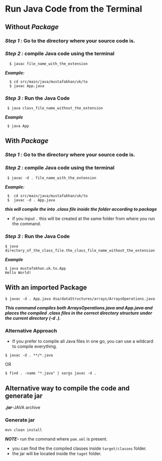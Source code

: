 # Run Java Code from the Terminal

## Without ***Package***

### ***Step 1 :***    Go to the directory where your source code is.
### ***Step 2 :*** compile Java code using the terminal 
````
  $ javac file_name_with_the_extension
 ````
***Example:***
```
  $ cd src/main/java/mustafakhan/uk/to
  $ javac App.java
 ```
### ***Step 3 :*** Run the Java Code
```
 $ java class_file_name_without_the_extension
```
***Example***
``` 
 $ java App
```
## With ***Package***
### ***Step 1 :***    Go to the directory where your source code is.
### ***Step 2 :*** compile Java code using the terminal 
```
 $ javac -d . file_name_with_the_extension
```
***Example:***
```
 $  cd src/main/java/mustafakhan/uk/to
 $  javac -d . App.java
 ```
 ***this will compile the into .class file inside the folder according to package***
 
 - if you input ```.``` this will be created at the same folder from where you run the command.  

### ***Step 3 :*** Run the Java Code
```
$ java directory_of_the_class_file.the_class_file_name_without_the_extension
```
***Example***
```
$ java mustafakhan.uk.to.App 
Hello World!
```

## With an imported Package

```
$ javac -d . App.java dsa/dataStructures/arrays/ArraysOperations.java
```
***This command compiles both ArraysOperations.java and App.java and places the compiled .class files in the correct directory structure under the current directory (-d .).***

### Alternative Approach
- If you prefer to compile all Java files in one go, you can use a wildcard to compile everything.

```
$ javac -d . **/*.java
```
OR
```
$ find . -name "*.java" | xargs javac -d .
```

## Alternative way to compile the code and generate jar
***.jar***-JAVA archive
### Generate jar
```
mvn clean install
```
***NOTE-*** run the command where `pom.xml` is present.

- you can find the the compiled classes inside `target/classes` folder.
- the jar will be located inside the `taget` folder.
